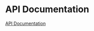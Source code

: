 # API Documentation

[API Documentation](https://mekanimo.github.io/#simetri/tree/master/docs/build/html/index.html)
